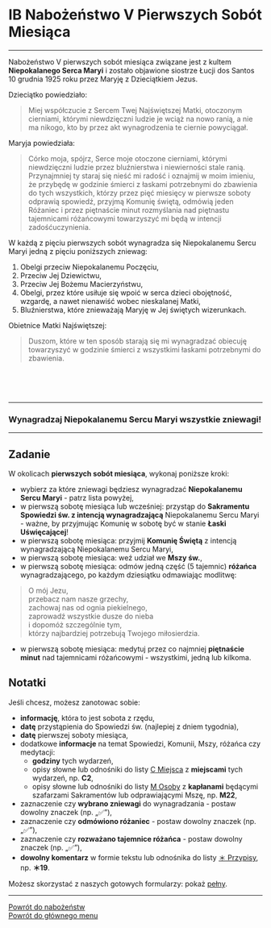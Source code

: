 # <span class="status status-list"><span class="status status-list">IB</span> Nabożeństwo V Pierwszych Sobót Miesiąca</span>
---
Nabożeństwo V pierwszych sobót miesiąca związane jest z kultem **Niepokalanego Serca Maryi** i zostało objawione siostrze Łucji dos Santos 10 grudnia 1925 roku przez Maryję z Dzieciątkiem Jezus.

Dzieciątko powiedziało:
> Miej współczucie z Sercem Twej Najświętszej Matki, otoczonym cierniami, którymi niewdzięczni ludzie je wciąż na nowo ranią, a nie ma nikogo, kto by przez akt wynagrodzenia te ciernie powyciągał.

Maryja powiedziała:
> Córko moja, spójrz, Serce moje otoczone cierniami, którymi niewdzięczni ludzie przez bluźnierstwa i niewierności stale ranią. Przynajmniej ty staraj się nieść mi radość i oznajmij w moim imieniu, że przybędę w godzinie śmierci z łaskami potrzebnymi do zbawienia do tych wszystkich, którzy przez pięć miesięcy w pierwsze soboty odprawią spowiedź, przyjmą Komunię świętą, odmówią jeden Różaniec i przez piętnaście minut rozmyślania nad piętnastu tajemnicami różańcowymi towarzyszyć mi będą w intencji zadośćuczynienia.

W każdą z pięciu pierwszych sobót wynagradza się Niepokalanemu Sercu Maryi jedną z pięciu poniższych zniewag:
1. Obelgi przeciw Niepokalanemu Poczęciu,
1. Przeciw Jej Dziewictwu,
1. Przeciw Jej Bożemu Macierzyństwu,
1. Obelgi, przez które usiłuje się wpoić w serca dzieci obojętność, wzgardę, a nawet nienawiść wobec nieskalanej Matki,
1. Bluźnierstwa, które znieważają Maryję w Jej świętych wizerunkach.

Obietnice Matki Najświętszej:
> Duszom, które w ten sposób starają się mi wynagradzać obiecuję towarzyszyć w godzinie śmierci z wszystkimi łaskami potrzebnymi do zbawienia.

<br />
<br />
<br />

---
### Wynagradzaj Niepokalanemu Sercu Maryi wszystkie zniewagi!

---
## Zadanie
W okolicach **pierwszych sobót miesiąca**, wykonaj poniższe kroki:
- wybierz za które zniewagi będziesz wynagradzać **Niepokalanemu Sercu Maryi** - patrz lista powyżej,
- <span class="selected-day-info">w pierwszą sobotę miesiąca lub wcześniej</span>: przystąp do **Sakramentu Spowiedzi św. z intencją wynagradzającą** Niepokalanemu Sercu Maryi - ważne, by przyjmując Komunię w sobotę być w stanie **Łaski Uświęcającej**!
- <span class="selected-day-info">w pierwszą sobotę miesiąca</span>: przyjmij **Komunię Świętą** z intencją wynagradzającą Niepokalanemu Sercu Maryi,
- <span class="selected-day-info">w pierwszą sobotę miesiąca</span>: weź udział we **Mszy św.**,
- <span class="selected-day-info">w pierwszą sobotę miesiąca</span>: odmów jedną część (5 tajemnic) **różańca** wynagradzającego, po każdym dziesiątku odmawiając modlitwę:
> O mój Jezu,  
> przebacz nam nasze grzechy,  
> zachowaj nas od ognia piekielnego,  
> zaprowadź wszystkie dusze do nieba  
> i dopomóż szczególnie tym,  
> którzy najbardziej potrzebują Twojego miłosierdzia.
- <span class="selected-day-info">w pierwszą sobotę miesiąca</span>: medytuj przez co najmniej **piętnaście minut** nad tajemnicami różańcowymi - wszystkimi, jedną lub kilkoma.

## Notatki
Jeśli chcesz, możesz zanotowac sobie:
- **informację**, która to jest sobota z rzędu,
- **datę** przystąpienia do Spowiedzi św. (najlepiej z dniem tygodnia),
- **datę** pierwszej soboty miesiąca,
- dodatkowe **informacje** na temat Spowiedzi, Komunii, Mszy, różańca czy medytacji:
  - **godziny** tych wydarzeń,
  - opisy słowne lub odnośniki do listy [<span class="status status-list"><span class="status status-list">C</span> Miejsca</span>](miejsca.md) z **miejscami** tych wydarzeń, np. **C2**,
  - opisy słowne lub odnośniki do listy [<span class="status status-list"><span class="status status-list">M</span> Osoby</span>](osoby.md) z **kapłanami** będącymi szafarzami Sakramentów lub odprawiającymi Mszę, np. **M22**,
- zaznaczenie czy **wybrano zniewagi** do wynagradzania - postaw dowolny znaczek (np. „✅”),
- zaznaczenie czy **odmówiono różaniec** - postaw dowolny znaczek (np. „✅”),
- zaznaczenie czy **rozważano tajemnice różańca** - postaw dowolny znaczek (np. „✅”),
- **dowolny komentarz** w formie tekstu lub odnośnika do listy [<span class="status status-list"><span class="status status-list">＊</span> Przypisy</span>](przypisy.md), np. **＊19**.

Możesz skorzystać z naszych gotowych formularzy: pokaż [pełny](../../pl/pdf/lista_v1_i_nabozenstwa_ab.pdf).

---
[Powrót do nabożeństw](jak_uczestniczyc_w_nabozenstwach.md)  
[Powrót do głównego menu](index.md)
